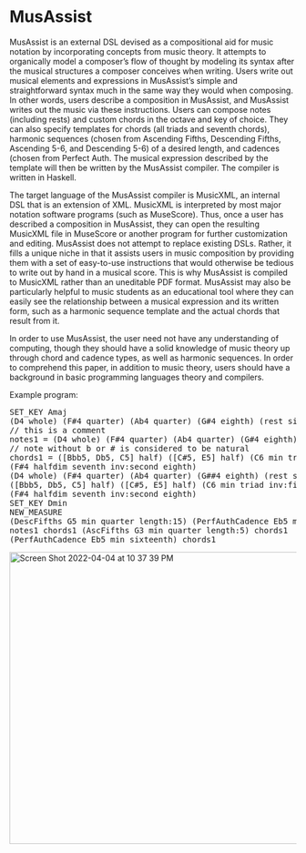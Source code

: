 # MusAssist
MusAssist is an external DSL devised as a compositional aid for music notation by incorporating concepts from music theory. It attempts to organically model a composer’s flow of thought by modeling its syntax after the musical structures a composer conceives when writing. Users write out musical elements and expressions in MusAssist’s simple and straightforward syntax much in the same way they would when composing. In other words, users describe a composition in MusAssist, and MusAssist writes out the music via these instructions. Users can compose notes (including rests) and custom chords in the octave and key of choice. They can also specify templates for chords (all triads and seventh chords), harmonic sequences (chosen from Ascending Fifths, Descending Fifths, Ascending 5-6, and Descending 5-6) of a desired length, and cadences (chosen from Perfect Auth. The musical expression described by the template will then be written by the MusAssist compiler. The compiler is written in Haskell.

The target language of the MusAssist compiler is MusicXML, an internal DSL that is an extension of XML. MusicXML is interpreted by most major notation software programs (such as MuseScore). Thus, once a user has described a composition in MusAssist, they can open the resulting MusicXML file in MuseScore or another program for further customization and editing. MusAssist does not attempt to replace existing DSLs. Rather, it fills a unique niche in that it assists users in music composition by providing them with a set of easy-to-use instructions that would otherwise be tedious to write out by hand in a musical score. This is why MusAssist is compiled to MusicXML rather than an uneditable PDF format. MusAssist may also be particularly helpful to music students as an educational tool where they can easily see the relationship between a musical expression and its written form, such as a harmonic sequence template and the actual chords that result from it.

In order to use MusAssist, the user need not have any understanding of computing, though they should have a solid knowledge of music theory up through chord and cadence types, as well as harmonic sequences. In order to comprehend this paper, in addition to music theory, users should have a background in basic programming languages theory and compilers.

Example program:
<pre>
SET_KEY Amaj
(D4 whole) (F#4 quarter) (Ab4 quarter) (G#4 eighth) (rest sixteenth)
// this is a comment
notes1 = (D4 whole) (F#4 quarter) (Ab4 quarter) (G#4 eighth) (rest whole)
// note without b or # is considered to be natural
chords1 = ([Bbb5, Db5, C5] half) ([C#5, E5] half) (C6 min triad inv:first quarter)
(F#4 halfdim seventh inv:second eighth)
(D4 whole) (F#4 quarter) (Ab4 quarter) (G##4 eighth) (rest sixteenth)
([Bbb5, Db5, C5] half) ([C#5, E5] half) (C6 min triad inv:first quarter)
(F#4 halfdim seventh inv:second eighth)
SET_KEY Dmin
NEW_MEASURE
(DescFifths G5 min quarter length:15) (PerfAuthCadence Eb5 min half)
notes1 chords1 (AscFifths G3 min quarter length:5) chords1
(PerfAuthCadence Eb5 min sixteenth) chords1
</pre>

<img width="513" alt="Screen Shot 2022-04-04 at 10 37 39 PM" src="https://user-images.githubusercontent.com/28958079/161685974-850be8c6-8439-4db6-81e7-79d01862409e.png">

  
